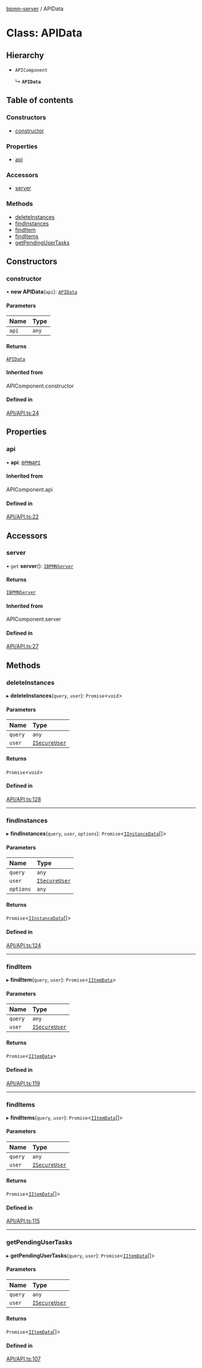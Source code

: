 [bpmn-server](../README.md) / APIData

# Class: APIData

## Hierarchy

- `APIComponent`

  ↳ **`APIData`**

## Table of contents

### Constructors

- [constructor](APIData.md#constructor)

### Properties

- [api](APIData.md#api)

### Accessors

- [server](APIData.md#server)

### Methods

- [deleteInstances](APIData.md#deleteinstances)
- [findInstances](APIData.md#findinstances)
- [findItem](APIData.md#finditem)
- [findItems](APIData.md#finditems)
- [getPendingUserTasks](APIData.md#getpendingusertasks)

## Constructors

### constructor

• **new APIData**(`api`): [`APIData`](APIData.md)

#### Parameters

| Name | Type |
| :------ | :------ |
| `api` | `any` |

#### Returns

[`APIData`](APIData.md)

#### Inherited from

APIComponent.constructor

#### Defined in

[API/API.ts:24](https://bitbucket.org/ralphhanna/bpmn-server/src/2ac50a51/WebApp/bpmnServer/src/API/API.ts#lines-24)

## Properties

### api

• **api**: [`BPMNAPI`](BPMNAPI.md)

#### Inherited from

APIComponent.api

#### Defined in

[API/API.ts:22](https://bitbucket.org/ralphhanna/bpmn-server/src/2ac50a51/WebApp/bpmnServer/src/API/API.ts#lines-22)

## Accessors

### server

• `get` **server**(): [`IBPMNServer`](../interfaces/IBPMNServer.md)

#### Returns

[`IBPMNServer`](../interfaces/IBPMNServer.md)

#### Inherited from

APIComponent.server

#### Defined in

[API/API.ts:27](https://bitbucket.org/ralphhanna/bpmn-server/src/2ac50a51/WebApp/bpmnServer/src/API/API.ts#lines-27)

## Methods

### deleteInstances

▸ **deleteInstances**(`query`, `user`): `Promise`\<`void`\>

#### Parameters

| Name | Type |
| :------ | :------ |
| `query` | `any` |
| `user` | [`ISecureUser`](../interfaces/ISecureUser.md) |

#### Returns

`Promise`\<`void`\>

#### Defined in

[API/API.ts:128](https://bitbucket.org/ralphhanna/bpmn-server/src/2ac50a51/WebApp/bpmnServer/src/API/API.ts#lines-128)

___

### findInstances

▸ **findInstances**(`query`, `user`, `options`): `Promise`\<[`IInstanceData`](../interfaces/IInstanceData.md)[]\>

#### Parameters

| Name | Type |
| :------ | :------ |
| `query` | `any` |
| `user` | [`ISecureUser`](../interfaces/ISecureUser.md) |
| `options` | `any` |

#### Returns

`Promise`\<[`IInstanceData`](../interfaces/IInstanceData.md)[]\>

#### Defined in

[API/API.ts:124](https://bitbucket.org/ralphhanna/bpmn-server/src/2ac50a51/WebApp/bpmnServer/src/API/API.ts#lines-124)

___

### findItem

▸ **findItem**(`query`, `user`): `Promise`\<[`IItemData`](../interfaces/IItemData.md)\>

#### Parameters

| Name | Type |
| :------ | :------ |
| `query` | `any` |
| `user` | [`ISecureUser`](../interfaces/ISecureUser.md) |

#### Returns

`Promise`\<[`IItemData`](../interfaces/IItemData.md)\>

#### Defined in

[API/API.ts:119](https://bitbucket.org/ralphhanna/bpmn-server/src/2ac50a51/WebApp/bpmnServer/src/API/API.ts#lines-119)

___

### findItems

▸ **findItems**(`query`, `user`): `Promise`\<[`IItemData`](../interfaces/IItemData.md)[]\>

#### Parameters

| Name | Type |
| :------ | :------ |
| `query` | `any` |
| `user` | [`ISecureUser`](../interfaces/ISecureUser.md) |

#### Returns

`Promise`\<[`IItemData`](../interfaces/IItemData.md)[]\>

#### Defined in

[API/API.ts:115](https://bitbucket.org/ralphhanna/bpmn-server/src/2ac50a51/WebApp/bpmnServer/src/API/API.ts#lines-115)

___

### getPendingUserTasks

▸ **getPendingUserTasks**(`query`, `user`): `Promise`\<[`IItemData`](../interfaces/IItemData.md)[]\>

#### Parameters

| Name | Type |
| :------ | :------ |
| `query` | `any` |
| `user` | [`ISecureUser`](../interfaces/ISecureUser.md) |

#### Returns

`Promise`\<[`IItemData`](../interfaces/IItemData.md)[]\>

#### Defined in

[API/API.ts:107](https://bitbucket.org/ralphhanna/bpmn-server/src/2ac50a51/WebApp/bpmnServer/src/API/API.ts#lines-107)
